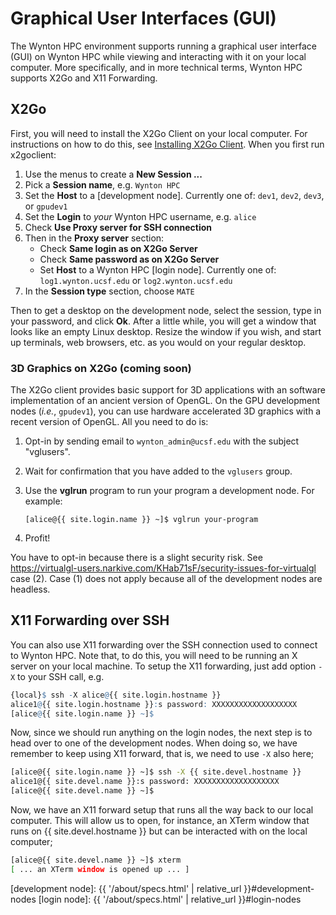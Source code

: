 # Graphical User Interfaces (GUI)

The Wynton HPC environment supports running a graphical user interface (GUI) on Wynton HPC while viewing and interacting with it on your local computer.  More specifically, and in more technical terms, Wynton HPC supports X2Go and X11 Forwarding.

## X2Go

First, you will need to install the X2Go Client on your local computer.  For instructions on how to do this, see [Installing X2Go Client](https://wiki.x2go.org/doku.php/doc:installation:x2goclient). When you first run x2goclient:

 1. Use the menus to create a **New Session ...**
 2. Pick a **Session name**, e.g. `Wynton HPC`
 3. Set the **Host** to a [development node]. Currently one of: `dev1`, `dev2`, `dev3`, or `gpudev1`
 4. Set the **Login** to _your_ Wynton HPC username, e.g. `alice`
 5. Check **Use Proxy server for SSH connection**
 6. Then in the **Proxy server** section:
    - Check **Same login as on X2Go Server**
    - Check **Same password as on X2Go Server**
    - Set **Host** to a Wynton HPC [login node]. Currently one of: `log1.wynton.ucsf.edu` or `log2.wynton.ucsf.edu`
 7. In the **Session type** section, choose `MATE`

Then to get a desktop on the development node, select the session, type in your password, and click **Ok**. After a little while, you will get a window that looks like an empty Linux desktop. Resize the window if you wish, and start up terminals, web browsers, etc. as you would on your regular desktop.

### 3D Graphics on X2Go (coming soon) 

The X2Go client provides basic support for 3D applications with an software implementation of an ancient version of OpenGL.  On the GPU development nodes (*i.e.*, `gpudev1`), you can use hardware accelerated 3D graphics with a recent version of OpenGL.  All you need to do is:

 1. Opt-in by sending email to `wynton_admin@ucsf.edu` with the subject "vglusers".
 2. Wait for confirmation that you have added to the `vglusers` group.
 3. Use the **vglrun** program to run your program a development node.  For example:

        [alice@{{ site.login.name }} ~]$ vglrun your-program

 4. Profit!

You have to opt-in because there is a slight security risk.
See <https://virtualgl-users.narkive.com/KHab71sF/security-issues-for-virtualgl> case (2).
Case (1) does not apply because all of the development nodes are headless.

## X11 Forwarding over SSH

You can also use X11 forwarding over the SSH connection used to connect to Wynton HPC.  Note that, to do this, you will need to be running an X server on your local machine.  To setup the X11 forwarding, just add option `-X` to your SSH call, e.g.

```r
{local}$ ssh -X alice@{{ site.login.hostname }}
alice1@{{ site.login.hostname }}:s password: XXXXXXXXXXXXXXXXXXX
[alice@{{ site.login.name }} ~]$ 
```

Now, since we should run anything on the login nodes, the next step is to head over to one of the development nodes.  When doing so, we have remember to keep using X11 forward, that is, we need to use `-X` also here;

```sh
[alice@{{ site.login.name }} ~]$ ssh -X {{ site.devel.hostname }}
alice1@{{ site.devel.name }}:s password: XXXXXXXXXXXXXXXXXXX
[alice@{{ site.devel.name }} ~]$ 
```

Now, we have an X11 forward setup that runs all the way back to our local computer.  This will allow us to open, for instance, an XTerm window that runs on {{ site.devel.hostname }} but can be interacted with on the local computer;

```sh
[alice@{{ site.devel.name }} ~]$ xterm
[ ... an XTerm window is opened up ... ]
```


[development node]: {{ '/about/specs.html' | relative_url }}#development-nodes
[login node]: {{ '/about/specs.html' | relative_url }}#login-nodes
